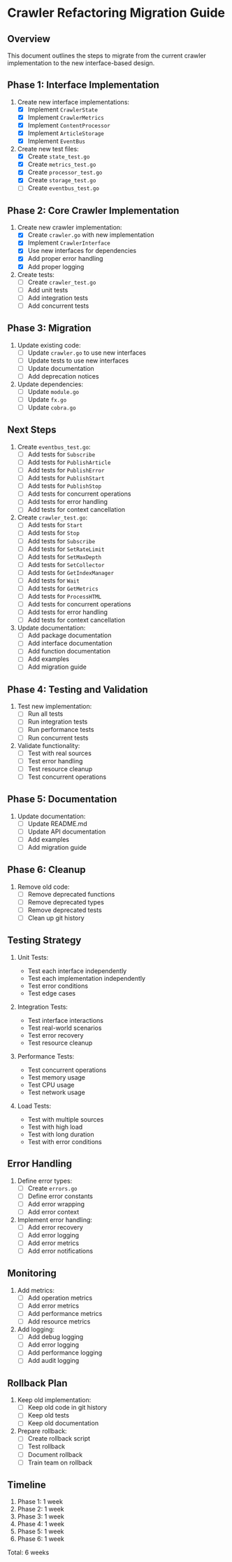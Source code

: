 # Crawler Refactoring Migration Guide

## Overview
This document outlines the steps to migrate from the current crawler implementation to the new interface-based design.

## Phase 1: Interface Implementation
1. Create new interface implementations:
   - [x] Implement `CrawlerState`
   - [x] Implement `CrawlerMetrics`
   - [x] Implement `ContentProcessor`
   - [x] Implement `ArticleStorage`
   - [x] Implement `EventBus`

2. Create new test files:
   - [x] Create `state_test.go`
   - [x] Create `metrics_test.go`
   - [x] Create `processor_test.go`
   - [x] Create `storage_test.go`
   - [ ] Create `eventbus_test.go`

## Phase 2: Core Crawler Implementation
1. Create new crawler implementation:
   - [x] Create `crawler.go` with new implementation
   - [x] Implement `CrawlerInterface`
   - [x] Use new interfaces for dependencies
   - [x] Add proper error handling
   - [x] Add proper logging

2. Create tests:
   - [ ] Create `crawler_test.go`
   - [ ] Add unit tests
   - [ ] Add integration tests
   - [ ] Add concurrent tests

## Phase 3: Migration
1. Update existing code:
   - [ ] Update `crawler.go` to use new interfaces
   - [ ] Update tests to use new interfaces
   - [ ] Update documentation
   - [ ] Add deprecation notices

2. Update dependencies:
   - [ ] Update `module.go`
   - [ ] Update `fx.go`
   - [ ] Update `cobra.go`

## Next Steps
1. Create `eventbus_test.go`:
   - [ ] Add tests for `Subscribe`
   - [ ] Add tests for `PublishArticle`
   - [ ] Add tests for `PublishError`
   - [ ] Add tests for `PublishStart`
   - [ ] Add tests for `PublishStop`
   - [ ] Add tests for concurrent operations
   - [ ] Add tests for error handling
   - [ ] Add tests for context cancellation

2. Create `crawler_test.go`:
   - [ ] Add tests for `Start`
   - [ ] Add tests for `Stop`
   - [ ] Add tests for `Subscribe`
   - [ ] Add tests for `SetRateLimit`
   - [ ] Add tests for `SetMaxDepth`
   - [ ] Add tests for `SetCollector`
   - [ ] Add tests for `GetIndexManager`
   - [ ] Add tests for `Wait`
   - [ ] Add tests for `GetMetrics`
   - [ ] Add tests for `ProcessHTML`
   - [ ] Add tests for concurrent operations
   - [ ] Add tests for error handling
   - [ ] Add tests for context cancellation

3. Update documentation:
   - [ ] Add package documentation
   - [ ] Add interface documentation
   - [ ] Add function documentation
   - [ ] Add examples
   - [ ] Add migration guide

## Phase 4: Testing and Validation
1. Test new implementation:
   - [ ] Run all tests
   - [ ] Run integration tests
   - [ ] Run performance tests
   - [ ] Run concurrent tests

2. Validate functionality:
   - [ ] Test with real sources
   - [ ] Test error handling
   - [ ] Test resource cleanup
   - [ ] Test concurrent operations

## Phase 5: Documentation
1. Update documentation:
   - [ ] Update README.md
   - [ ] Update API documentation
   - [ ] Add examples
   - [ ] Add migration guide

## Phase 6: Cleanup
1. Remove old code:
   - [ ] Remove deprecated functions
   - [ ] Remove deprecated types
   - [ ] Remove deprecated tests
   - [ ] Clean up git history

## Testing Strategy
1. Unit Tests:
   - Test each interface independently
   - Test each implementation independently
   - Test error conditions
   - Test edge cases

2. Integration Tests:
   - Test interface interactions
   - Test real-world scenarios
   - Test error recovery
   - Test resource cleanup

3. Performance Tests:
   - Test concurrent operations
   - Test memory usage
   - Test CPU usage
   - Test network usage

4. Load Tests:
   - Test with multiple sources
   - Test with high load
   - Test with long duration
   - Test with error conditions

## Error Handling
1. Define error types:
   - [ ] Create `errors.go`
   - [ ] Define error constants
   - [ ] Add error wrapping
   - [ ] Add error context

2. Implement error handling:
   - [ ] Add error recovery
   - [ ] Add error logging
   - [ ] Add error metrics
   - [ ] Add error notifications

## Monitoring
1. Add metrics:
   - [ ] Add operation metrics
   - [ ] Add error metrics
   - [ ] Add performance metrics
   - [ ] Add resource metrics

2. Add logging:
   - [ ] Add debug logging
   - [ ] Add error logging
   - [ ] Add performance logging
   - [ ] Add audit logging

## Rollback Plan
1. Keep old implementation:
   - [ ] Keep old code in git history
   - [ ] Keep old tests
   - [ ] Keep old documentation

2. Prepare rollback:
   - [ ] Create rollback script
   - [ ] Test rollback
   - [ ] Document rollback
   - [ ] Train team on rollback

## Timeline
1. Phase 1: 1 week
2. Phase 2: 1 week
3. Phase 3: 1 week
4. Phase 4: 1 week
5. Phase 5: 1 week
6. Phase 6: 1 week

Total: 6 weeks 